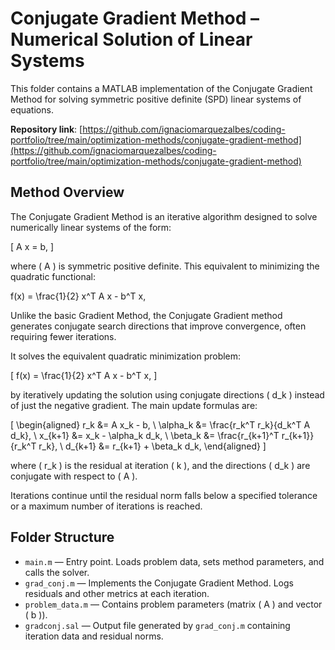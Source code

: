 # Conjugate Gradient Method – Numerical Solution of Linear Systems

This folder contains a MATLAB implementation of the Conjugate Gradient Method for solving symmetric positive definite (SPD) linear systems of equations.

**Repository link**: [https://github.com/ignaciomarquezalbes/coding-portfolio/tree/main/optimization-methods/conjugate-gradient-method](https://github.com/ignaciomarquezalbes/coding-portfolio/tree/main/optimization-methods/conjugate-gradient-method)

## Method Overview

The Conjugate Gradient Method is an iterative algorithm designed to solve numerically linear systems of the form:

\[
A x = b,
\]

where \( A \) is symmetric positive definite. This equivalent to minimizing the quadratic functional: 

f(x) = \frac{1}{2} x^T A x - b^T x,

Unlike the basic Gradient Method, the Conjugate Gradient method generates conjugate search directions that improve convergence, often requiring fewer iterations.

It solves the equivalent quadratic minimization problem:

\[
f(x) = \frac{1}{2} x^T A x - b^T x,
\]

by iteratively updating the solution using conjugate directions \( d_k \) instead of just the negative gradient. The main update formulas are:

\[
\begin{aligned}
r_k &= A x_k - b, \\
\alpha_k &= \frac{r_k^T r_k}{d_k^T A d_k}, \\
x_{k+1} &= x_k - \alpha_k d_k, \\
\beta_k &= \frac{r_{k+1}^T r_{k+1}}{r_k^T r_k}, \\
d_{k+1} &= r_{k+1} + \beta_k d_k,
\end{aligned}
\]

where \( r_k \) is the residual at iteration \( k \), and the directions \( d_k \) are conjugate with respect to \( A \).

Iterations continue until the residual norm falls below a specified tolerance or a maximum number of iterations is reached.

## Folder Structure

- `main.m` — Entry point. Loads problem data, sets method parameters, and calls the solver.
- `grad_conj.m` — Implements the Conjugate Gradient Method. Logs residuals and other metrics at each iteration.
- `problem_data.m` — Contains problem parameters (matrix \( A \) and vector \( b \)).
- `gradconj.sal` — Output file generated by `grad_conj.m` containing iteration data and residual norms.

